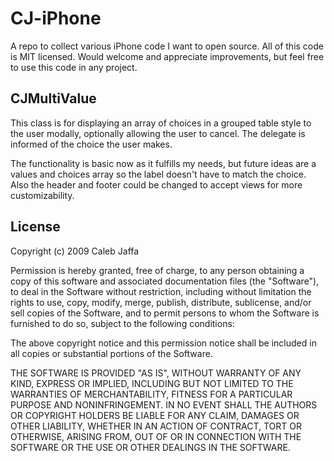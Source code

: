 # CJ-iPhone

A repo to collect various iPhone code I want to open source. All of this code is MIT licensed. Would welcome and appreciate improvements, but feel free to use this code in any project.

## CJMultiValue

This class is for displaying an array of choices in a grouped table style to the user modally, optionally allowing the user to cancel. The delegate is informed of the choice the user makes.

The functionality is basic now as it fulfills my needs, but future ideas are a values and choices array so the label doesn't have to match the choice. Also the header and footer could be changed to accept views for more customizability.

## License

Copyright (c) 2009 Caleb Jaffa

Permission is hereby granted, free of charge, to any person obtaining
a copy of this software and associated documentation files (the
"Software"), to deal in the Software without restriction, including
without limitation the rights to use, copy, modify, merge, publish,
distribute, sublicense, and/or sell copies of the Software, and to
permit persons to whom the Software is furnished to do so, subject to
the following conditions:

The above copyright notice and this permission notice shall be
included in all copies or substantial portions of the Software.

THE SOFTWARE IS PROVIDED "AS IS", WITHOUT WARRANTY OF ANY KIND,
EXPRESS OR IMPLIED, INCLUDING BUT NOT LIMITED TO THE WARRANTIES OF
MERCHANTABILITY, FITNESS FOR A PARTICULAR PURPOSE AND
NONINFRINGEMENT. IN NO EVENT SHALL THE AUTHORS OR COPYRIGHT HOLDERS BE
LIABLE FOR ANY CLAIM, DAMAGES OR OTHER LIABILITY, WHETHER IN AN ACTION
OF CONTRACT, TORT OR OTHERWISE, ARISING FROM, OUT OF OR IN CONNECTION
WITH THE SOFTWARE OR THE USE OR OTHER DEALINGS IN THE SOFTWARE.